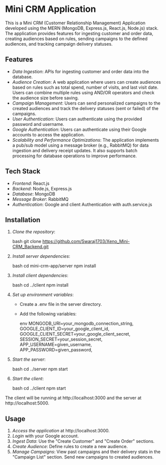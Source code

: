 # Mini CRM Application

This is a Mini CRM (Customer Relationship Management) Application developed using the MERN (MongoDB, Express.js, React.js, Node.js) stack. The application provides features for ingesting customer and order data, creating audiences based on rules, sending campaigns to the defined audiences, and tracking campaign delivery statuses.

## Features

- *Data Ingestion*: APIs for ingesting customer and order data into the database.
- *Audience Creation*: A web application where users can create audiences based on rules such as total spend, number of visits, and last visit date. Users can combine multiple rules using AND/OR operators and check the audience size before saving.
- *Campaign Management*: Users can send personalized campaigns to the created audiences and track the delivery statuses (sent or failed) of the campaigns.
- *User Authentication*: Users can authenticate using the provided password and username.
- *Google Authentication*: Users can authenticate using their Google accounts to access the application.
- *Scalability and Performance Optimizations*: The application implements a pub/sub model using a message broker (e.g., RabbitMQ) for data ingestion and delivery receipt updates. It also supports batch processing for database operations to improve performance.

## Tech Stack

- *Frontend*: React.js
- *Backend*: Node.js, Express.js
- *Database*: MongoDB
- *Message Broker*: RabbitMQ 
- *Authentication*: Google and client Authentication with auth.service.js

## Installation

1. *Clone the repository*:

    bash
    git clone https://github.com/Swaraj1703/Xeno_Mini-CRM_Backend.git
    

2. *Install server dependencies*:

    bash
    cd mini-crm-app/server
    npm install
    

3. *Install client dependencies*:

    bash
    cd ../client
    npm install
    

4. *Set up environment variables*:
    - Create a .env file in the server directory.
    - Add the following variables:

        env
        MONGODB_URI=your_mongodb_connection_string, 
        GOOGLE_CLIENT_ID=your_google_client_id, 
        GOOGLE_CLIENT_SECRET=your_google_client_secret, 
        SESSION_SECRET=your_session_secret, 
        APP_USERNAME=given_username, 
        APP_PASSWORD=given_password, 
        

5. *Start the server*:

    bash
    cd ../server
    npm start
    

6. *Start the client*:

    bash
    cd ../client
    npm start
    

The client will be running at http://localhost:3000 and the server at http://localhost:5000.

## Usage

1. *Access the application* at http://localhost:3000.
2. *Login* with your Google account.
3. *Ingest Data*: Use the "Create Customer" and "Create Order" sections.
4. *Create Audience*: Define rules to create a new audience.
5. *Manage Campaigns*: View past campaigns and their delivery stats in the "Campaign List" section. Send new campaigns to created audiences.
